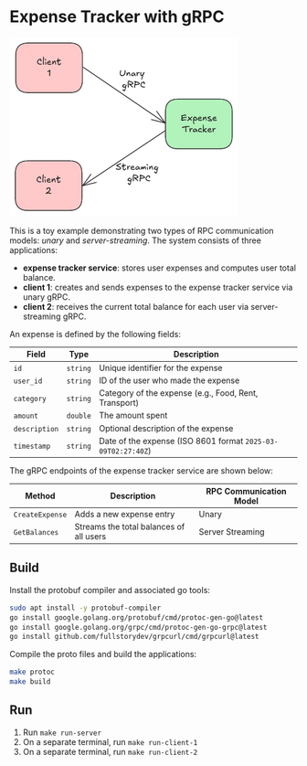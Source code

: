 # Expense Tracker with gRPC

![](misc/img/expense-tracker.png)

This is a toy example demonstrating two types of RPC communication models: _unary_ and _server-streaming_. The system consists of three applications:
- __expense tracker service__: stores user expenses and computes user total balance.
- __client 1__: creates and sends expenses to the expense tracker service via unary gRPC.
- __client 2__: receives the current total balance for each user via server-streaming gRPC.

An expense is defined by the following fields:

| __Field__      | __Type__ | __Description__                                               |
|----------------|----------|---------------------------------------------------------------|
| `id`           | `string` | Unique identifier for the expense                             |
| `user_id`      | `string` | ID of the user who made the expense                           |
| `category`     | `string` | Category of the expense (e.g., Food, Rent, Transport)         |
| `amount`       | `double` | The amount spent                                              |
| `description`  | `string` | Optional description of the expense                           |
| `timestamp`    | `string` | Date of the expense (ISO 8601 format `2025-03-09T02:27:40Z`)  |

The gRPC endpoints of the expense tracker service are shown below:

| __Method__      | __Description__                         | RPC Communication Model | 
|-----------------|-----------------------------------------|-------------------------|
| `CreateExpense` | Adds a new expense entry                | Unary                   |
| `GetBalances`   | Streams the total balances of all users | Server Streaming        |

## Build

Install the protobuf compiler and associated go tools:

```bash
sudo apt install -y protobuf-compiler
go install google.golang.org/protobuf/cmd/protoc-gen-go@latest
go install google.golang.org/grpc/cmd/protoc-gen-go-grpc@latest
go install github.com/fullstorydev/grpcurl/cmd/grpcurl@latest
```

Compile the proto files and build the applications:

```bash
make protoc
make build
```

## Run

1. Run `make run-server`
2. On a separate terminal, run `make run-client-1`
3. On a separate terminal, run `make run-client-2`

